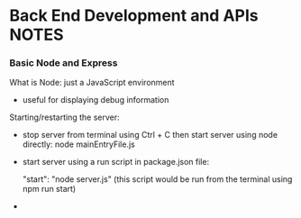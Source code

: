 # Back End Development and APIs NOTES
### Basic Node and Express

What is Node: just a JavaScript environment
* useful for displaying debug information

Starting/restarting the server:
* stop server from terminal using Ctrl + C then start server using node directly: node mainEntryFile.js
* start server using a run script in package.json file: 

    "start": "node server.js"
    (this script would be run from the terminal using npm run start)

* 